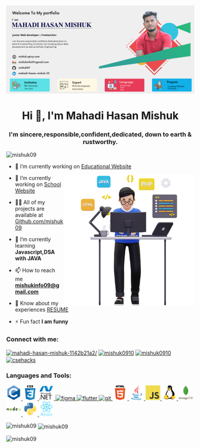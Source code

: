 ![logo](https://github.com/mishuk09/mishuk09/blob/main/github-banner.png)
<h1 align="center">Hi 👋, I'm Mahadi Hasan Mishuk</h1>
<h3 align="center">I'm sincere,responsible,confident,dedicated, down to earth & rustworthy.</h3>


<p align="left"><img align="left"  src="https://komarev.com/ghpvc/?username=mishuk09&label=Profile%20views&color=0e75b6&style=flat" alt="mishuk09" /> </p><br>

 
- 🔭 I’m currently working on [Educational Website](https://mishuk09.github.io/CSE-Hacks/)
  
<img align="right" width="350" src="https://github.com/mishuk09/mishuk09/blob/main/github-logo.png">

- 🔭 I’m currently working on [School Website](https://mishuk09.github.io/Akbar-Hossain-Model-School-and-College/)

- 👨‍💻 All of my projects are available at [Github.com/mishuk09](https://github.com/mishuk09)
- 🌱 I’m currently learning **Javascript,DSA with JAVA**

- 📫 How to reach me **mishukinfo09@gmail.com**

- 📄 Know about my experiences [RESUME](https://drive.google.com/file/d/1HdtIu_waVCc8Cpuwt4AmxP4aiuCsbMFq/view?usp=sharing)

- ⚡ Fun fact **I am funny**

<h3 align="left">Connect with me:</h3>
<p align="left">
<a href="https://linkedin.com/in/mahadi-hasan-mishuk-1142b21a2/" target="blank"><img align="center" src="https://raw.githubusercontent.com/rahuldkjain/github-profile-readme-generator/master/src/images/icons/Social/linked-in-alt.svg" alt="mahadi-hasan-mishuk-1142b21a2/" height="30" width="40" /></a>
<a href="https://fb.com/mishuk0910" target="blank"><img align="center" src="https://raw.githubusercontent.com/rahuldkjain/github-profile-readme-generator/master/src/images/icons/Social/facebook.svg" alt="mishuk0910" height="30" width="40" /></a>
<a href="https://instagram.com/mishuk0910" target="blank"><img align="center" src="https://raw.githubusercontent.com/rahuldkjain/github-profile-readme-generator/master/src/images/icons/Social/instagram.svg" alt="mishuk0910" height="30" width="40" /></a>
<a href="https://www.youtube.com/c/csehacks" target="blank"><img align="center" src="https://raw.githubusercontent.com/rahuldkjain/github-profile-readme-generator/master/src/images/icons/Social/youtube.svg" alt="csehacks" height="30" width="40" /></a>
</p>

<h3 align="left">Languages and Tools:</h3>
<p align="left"> <a href="https://www.cprogramming.com/" target="_blank" rel="noreferrer"> <img src="https://raw.githubusercontent.com/devicons/devicon/master/icons/c/c-original.svg" alt="c" width="40" height="40"/> </a> <a href="https://www.w3schools.com/css/" target="_blank" rel="noreferrer"> <img src="https://raw.githubusercontent.com/devicons/devicon/master/icons/css3/css3-original-wordmark.svg" alt="css3" width="40" height="40"/> </a> <a href="https://dotnet.microsoft.com/" target="_blank" rel="noreferrer"> <img src="https://raw.githubusercontent.com/devicons/devicon/master/icons/dot-net/dot-net-original-wordmark.svg" alt="dotnet" width="40" height="40"/> </a> <a href="https://www.figma.com/" target="_blank" rel="noreferrer"> <img src="https://www.vectorlogo.zone/logos/figma/figma-icon.svg" alt="figma" width="40" height="40"/> </a> <a href="https://flutter.dev" target="_blank" rel="noreferrer"> <img src="https://www.vectorlogo.zone/logos/flutterio/flutterio-icon.svg" alt="flutter" width="40" height="40"/> </a> <a href="https://git-scm.com/" target="_blank" rel="noreferrer"> <img src="https://www.vectorlogo.zone/logos/git-scm/git-scm-icon.svg" alt="git" width="40" height="40"/> </a> <a href="https://www.w3.org/html/" target="_blank" rel="noreferrer"> <img src="https://raw.githubusercontent.com/devicons/devicon/master/icons/html5/html5-original-wordmark.svg" alt="html5" width="40" height="40"/> </a> <a href="https://www.java.com" target="_blank" rel="noreferrer"> <img src="https://raw.githubusercontent.com/devicons/devicon/master/icons/java/java-original.svg" alt="java" width="40" height="40"/> </a> <a href="https://developer.mozilla.org/en-US/docs/Web/JavaScript" target="_blank" rel="noreferrer"> <img src="https://raw.githubusercontent.com/devicons/devicon/master/icons/javascript/javascript-original.svg" alt="javascript" width="40" height="40"/> </a> <a href="https://www.linux.org/" target="_blank" rel="noreferrer"> <img src="https://raw.githubusercontent.com/devicons/devicon/master/icons/linux/linux-original.svg" alt="linux" width="40" height="40"/> </a> <a href="https://www.mongodb.com/" target="_blank" rel="noreferrer"> <img src="https://raw.githubusercontent.com/devicons/devicon/master/icons/mongodb/mongodb-original-wordmark.svg" alt="mongodb" width="40" height="40"/> </a> <a href="https://nodejs.org" target="_blank" rel="noreferrer"> <img src="https://raw.githubusercontent.com/devicons/devicon/master/icons/nodejs/nodejs-original-wordmark.svg" alt="nodejs" width="40" height="40"/> </a> <a href="https://www.python.org" target="_blank" rel="noreferrer"> <img src="https://raw.githubusercontent.com/devicons/devicon/master/icons/python/python-original.svg" alt="python" width="40" height="40"/> </a> <a href="https://reactjs.org/" target="_blank" rel="noreferrer"> <img src="https://raw.githubusercontent.com/devicons/devicon/master/icons/react/react-original-wordmark.svg" alt="react" width="40" height="40"/> </a> </p>

<p><img align="left" src="https://github-readme-stats.vercel.app/api/top-langs?username=mishuk09&show_icons=true&locale=en&layout=compact" alt="mishuk09" /></p>

<p>&nbsp;<img align="center" src="https://github-readme-stats.vercel.app/api?username=mishuk09&show_icons=true&locale=en" alt="mishuk09" /></p>

<p><img align="center" src="https://github-readme-streak-stats.herokuapp.com/?user=mishuk09&" alt="mishuk09" /></p>
